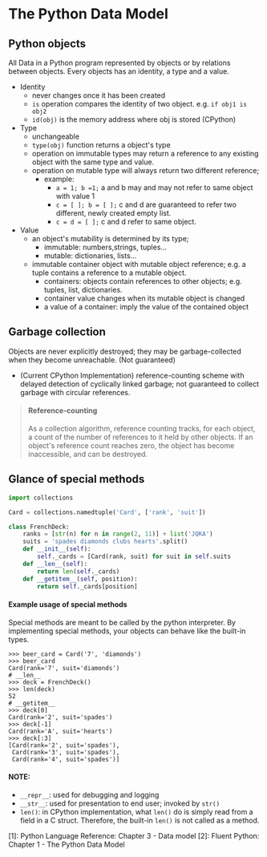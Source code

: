 # The Python Data Model

## Python objects
All Data in a Python program represented by objects or by relations between objects. Every objects has an identity, a type and a value.

+ Identity
    * never changes once it has been created
    * `is` operation compares the identity of two object. e.g. `if obj1 is obj2`
    * `id(obj)` is the memory address where obj is stored (CPython)
+ Type
    * unchangeable
    * `type(obj)` function returns a object's type
    * operation on immutable types may return a reference to any existing object with the same type and value.
    * operation on mutable type will always return two different reference;
        - example:
            + `a = 1; b =1;` a and b may and may not refer to same object with value 1
            + `c = [ ]; b = [ ];` c and d are guaranteed to refer two different, newly created empty list.
            + `c = d = [ ];` c and d refer to same object.
+ Value
    * an object's mutability is determined by its type; 
        - immutable: numbers,strings, tuples...
        - mutable: dictionaries, lists...
    * immutable container object with mutable object reference; e.g. a tuple contains a reference to a mutable object.
        - containers: objects contain references to other objects; e.g. tuples, list, dictionaries.
        - container value changes when its mutable object is changed
        - a value of a container: imply the value of the contained object     

## Garbage collection
Objects are never explicitly destroyed; they may be garbage-collected when they become unreachable. (Not guaranteed)

+ (Current CPython Implementation) reference-counting scheme with delayed detection of cyclically linked garbage; not guaranteed to collect garbage with circular references.

>#### Reference-counting 
> As a collection algorithm, reference counting tracks, for each object, a count of the number of references to it held by other objects. If an object's reference count reaches zero, the object has become inaccessible, and can be destroyed.

## Glance of special methods

```python
import collections

Card = collections.namedtuple('Card', ['rank', 'suit'])

class FrenchDeck:
    ranks = [str(n) for n in range(2, 11)] + list('JQKA')
    suits = 'spades diamonds clubs hearts'.split()
    def __init__(self):
        self._cards = [Card(rank, suit) for suit in self.suits
    def __len__(self):
        return len(self._cards)
    def __getitem__(self, position): 
        return self._cards[position]
```

#### Example usage of special methods
  Special methods are meant to be called by the python interpreter. By implementing special methods, your objects can behave like the built-in types.

    >>> beer_card = Card('7', 'diamonds') 
    >>> beer_card
    Card(rank='7', suit='diamonds')
    # __len__
    >>> deck = FrenchDeck() 
    >>> len(deck)
    52
    # __getitem__
    >>> deck[0]
    Card(rank='2', suit='spades') 
    >>> deck[-1]
    Card(rank='A', suit='hearts')
    >>> deck[:3]
    [Card(rank='2', suit='spades'), 
     Card(rank='3', suit='spades'), 
     Card(rank='4', suit='spades')]

#### NOTE: 
+ `__repr__`: used for debugging and logging
+ `__str__`: used for presentation to end user; invoked by `str()`
+ `len()`: in CPython implementation, what `len()` do is simply  read from a field in a C struct. Therefore, the built-in `len()` is not called as a method.


[1]: Python Language Reference: Chapter 3 - Data model
[2]: Fluent Python: Chapter 1 -  The Python Data Model

